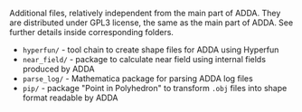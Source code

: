Additional files, relatively independent from the main part of ADDA. They are distributed under GPL3 license, the same as the main part of ADDA. See further details inside corresponding folders.
* `hyperfun/` - tool chain to create shape files for ADDA using Hyperfun
* `near_field/` - package to calculate near field using internal fields produced by ADDA
* `parse_log/` - Mathematica package for parsing ADDA log files
* `pip/` - package "Point in Polyhedron" to transform `.obj` files into shape format readable by ADDA
